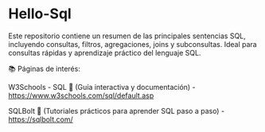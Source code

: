 # Hello-Sql

Este repositorio contiene un resumen de las principales sentencias SQL, incluyendo consultas, filtros, agregaciones, joins y subconsultas. Ideal para consultas rápidas y aprendizaje práctico del lenguaje SQL.

📚 Páginas de interés:

W3Schools - SQL 📖 (Guía interactiva y documentación) - https://www.w3schools.com/sql/default.asp

SQLBolt 🎯 (Tutoriales prácticos para aprender SQL paso a paso) - https://sqlbolt.com/
